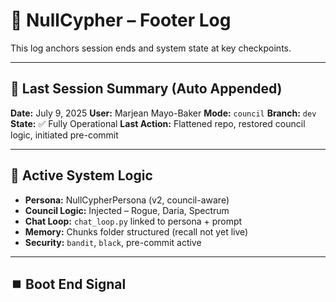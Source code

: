 # 📎 NullCypher – Footer Log

This log anchors session ends and system state at key checkpoints.

---

## 🧭 Last Session Summary (Auto Appended)

**Date:** July 9, 2025
**User:** Marjean Mayo-Baker
**Mode:** `council`
**Branch:** `dev`
**State:** ✅ Fully Operational
**Last Action:** Flattened repo, restored council logic, initiated pre-commit

---

## 🧠 Active System Logic

- **Persona:** NullCypherPersona (v2, council-aware)
- **Council Logic:** Injected – Rogue, Daria, Spectrum
- **Chat Loop:** `chat_loop.py` linked to persona + prompt
- **Memory:** Chunks folder structured (recall not yet live)
- **Security:** `bandit`, `black`, pre-commit active

---

## ⏹️ Boot End Signal

